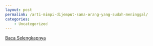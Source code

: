 ```yaml
---
layout: post
permalink: /arti-mimpi-dijemput-sama-orang-yang-sudah-meninggal/
categories:
    - Uncategorized
---
```


[Baca Selengkapnya](/08)